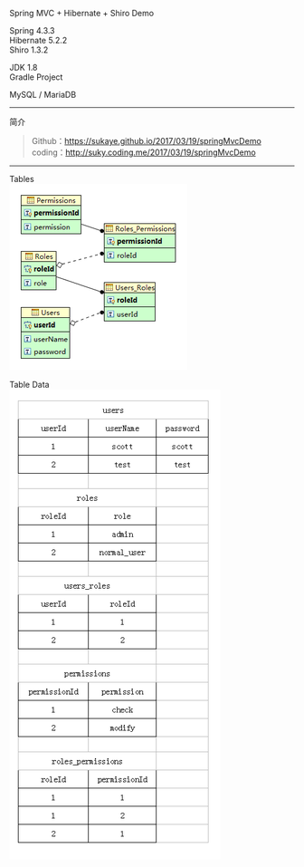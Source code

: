 Spring MVC + Hibernate + Shiro Demo 

Spring 4.3.3  
Hibernate 5.2.2  
Shiro 1.3.2

JDK 1.8  
Gradle Project

MySQL / MariaDB

---
简介
>Github：https://sukaye.github.io/2017/03/19/springMvcDemo  
coding：http://suky.coding.me/2017/03/19/springMvcDemo  

---

Tables  
![](doc/tables.png) 

Table Data  
![](doc/tableData.png) 

